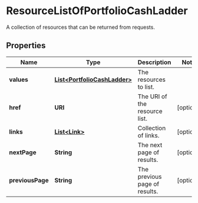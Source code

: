 

# ResourceListOfPortfolioCashLadder

A collection of resources that can be returned from requests.

## Properties

Name | Type | Description | Notes
------------ | ------------- | ------------- | -------------
**values** | [**List&lt;PortfolioCashLadder&gt;**](PortfolioCashLadder.md) | The resources to list. | 
**href** | **URI** | The URI of the resource list. |  [optional]
**links** | [**List&lt;Link&gt;**](Link.md) | Collection of links. |  [optional]
**nextPage** | **String** | The next page of results. |  [optional]
**previousPage** | **String** | The previous page of results. |  [optional]



